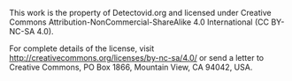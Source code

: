 This work is the property of Detectovid.org and licensed under Creative Commons Attribution-NonCommercial-ShareAlike 4.0 International (CC BY-NC-SA 4.0). 

For complete details of the license, visit http://creativecommons.org/licenses/by-nc-sa/4.0/ or send a letter to Creative Commons, PO Box 1866, Mountain View, CA 94042, USA.
